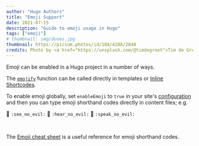 ```yaml
---
author: "Hugo Authors"
title: "Emoji Support"
date: 2021-07-15
description: "Guide to emoji usage in Hugo"
tags: ["emoji"]
# thumbnail: img/dunes.jpg
thumbnail: https://picsum.photos/id/184/4288/2848
credits: Photo by <a href="https://unsplash.com/@timdegroot">Tim de Groot</a> on <a href="https://unsplash.com/photos/yNGQ830uFB4">Unsplash</a>
---
```


Emoji can be enabled in a Hugo project in a number of ways.

<!--more-->

The [`emojify`](https://gohugo.io/functions/emojify/) function can be called directly in templates or [Inline Shortcodes](https://gohugo.io/templates/shortcode-templates/#inline-shortcodes).

To enable emoji globally, set `enableEmoji` to `true` in your site's [configuration](https://gohugo.io/getting-started/configuration/) and then you can type emoji shorthand codes directly in content files; e.g.

<p><span class="nowrap"><span class="emojify">🙈</span> <code>:see_no_evil:</code></span>  <span class="nowrap"><span class="emojify">🙉</span> <code>:hear_no_evil:</code></span>  <span class="nowrap"><span class="emojify">🙊</span> <code>:speak_no_evil:</code></span></p>
<br>

The [Emoji cheat sheet](http://www.emoji-cheat-sheet.com/) is a useful reference for emoji shorthand codes.

